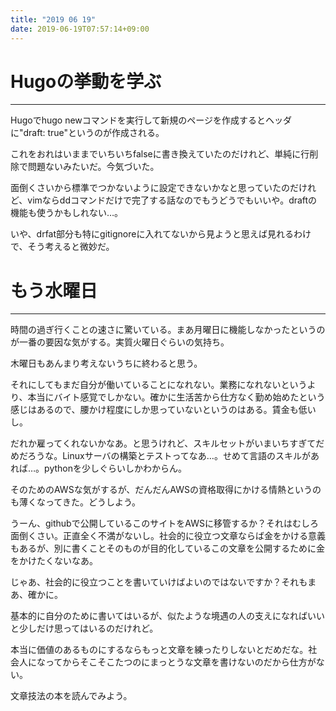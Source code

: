 ```yaml
---
title: "2019 06 19"
date: 2019-06-19T07:57:14+09:00
---
```

# Hugoの挙動を学ぶ
---
Hugoでhugo newコマンドを実行して新規のページを作成するとヘッダに"draft: true"というのが作成される。

これをおれはいままでいちいちfalseに書き換えていたのだけれど、単純に行削除で問題ないみたいだ。今気づいた。

面倒くさいから標準でつかないように設定できないかなと思っていたのだけれど、vimならddコマンドだけで完了する話なのでもうどうでもいいや。draftの機能も使うかもしれない…。

いや、drfat部分も特にgitignoreに入れてないから見ようと思えば見れるわけで、そう考えると微妙だ。

# もう水曜日
---
時間の過ぎ行くことの速さに驚いている。まあ月曜日に機能しなかったというのが一番の要因な気がする。実質火曜日ぐらいの気持ち。

木曜日もあんまり考えないうちに終わると思う。

それにしてもまだ自分が働いていることになれない。業務になれないというより、本当にバイト感覚でしかない。確かに生活苦から仕方なく勤め始めたという感じはあるので、腰かけ程度にしか思っていないというのはある。賃金も低いし。

だれか雇ってくれないかなあ。と思うけれど、スキルセットがいまいちすぎてだめだろうな。Linuxサーバの構築とテストってなあ…。せめて言語のスキルがあれば…。pythonを少しぐらいしかわからん。

そのためのAWSな気がするが、だんだんAWSの資格取得にかける情熱というのも薄くなってきた。どうしよう。

うーん、githubで公開しているこのサイトをAWSに移管するか？それはむしろ面倒くさい。正直全く不満がないし。社会的に役立つ文章ならば金をかける意義もあるが、別に書くことそのものが目的化しているこの文章を公開するために金をかけたくないなあ。

じゃあ、社会的に役立つことを書いていけばよいのではないですか？それもまあ、確かに。

基本的に自分のために書いてはいるが、似たような境遇の人の支えになればいいと少しだけ思ってはいるのだけれど。

本当に価値のあるものにするならもっと文章を練ったりしないとだめだな。社会人になってからそこそこたつのにまっとうな文章を書けないのだから仕方がない。

文章技法の本を読んでみよう。

